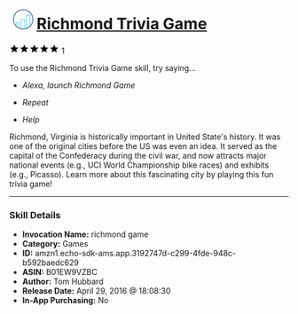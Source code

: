 # &nbsp;<img src="skill_icon" alt="Richmond Trivia Game icon" width="36"> [Richmond Trivia Game](http://alexa.amazon.com/#skills/amzn1.echo-sdk-ams.app.3192747d-c299-4fde-948c-b592baedc629)
![5 stars](../../images/ic_star_black_18dp_1x.png)![5 stars](../../images/ic_star_black_18dp_1x.png)![5 stars](../../images/ic_star_black_18dp_1x.png)![5 stars](../../images/ic_star_black_18dp_1x.png)![5 stars](../../images/ic_star_black_18dp_1x.png) 1

To use the Richmond Trivia Game skill, try saying...

* *Alexa, launch Richmond Game*

* *Repeat*

* *Help*

Richmond, Virginia is historically important in United State's history.  It was one of the original cities before the US was even an idea.  It served as the capital of the Confederacy during the civil war, and now attracts major national events (e.g., UCI World Championship bike races) and exhibits (e.g., Picasso).  Learn more about this fascinating city by playing this fun trivia game!

***

### Skill Details

* **Invocation Name:** richmond game
* **Category:** Games
* **ID:** amzn1.echo-sdk-ams.app.3192747d-c299-4fde-948c-b592baedc629
* **ASIN:** B01EW9VZBC
* **Author:** Tom Hubbard
* **Release Date:** April 29, 2016 @ 18:08:30
* **In-App Purchasing:** No
